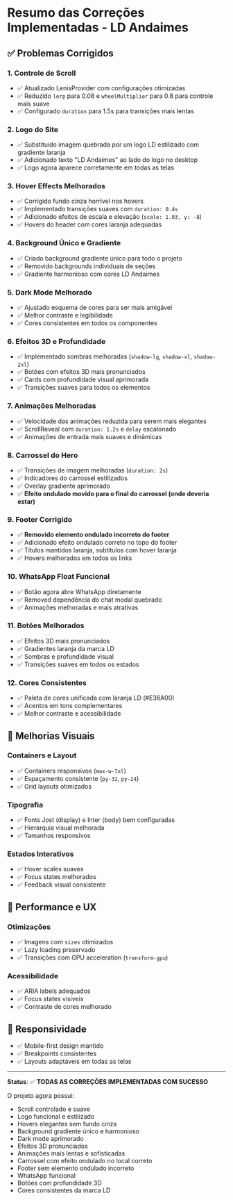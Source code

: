 # Resumo das Correções Implementadas - LD Andaimes

## ✅ Problemas Corrigidos

### 1. **Controle de Scroll**

- ✅ Atualizado LenisProvider com configurações otimizadas
- ✅ Reduzido `lerp` para 0.08 e `wheelMultiplier` para 0.8 para controle mais suave
- ✅ Configurado `duration` para 1.5s para transições mais lentas

### 2. **Logo do Site**

- ✅ Substituído imagem quebrada por um logo LD estilizado com gradiente laranja
- ✅ Adicionado texto "LD Andaimes" ao lado do logo no desktop
- ✅ Logo agora aparece corretamente em todas as telas

### 3. **Hover Effects Melhorados**

- ✅ Corrigido fundo cinza horrível nos hovers
- ✅ Implementado transições suaves com `duration: 0.4s`
- ✅ Adicionado efeitos de escala e elevação (`scale: 1.03, y: -8`)
- ✅ Hovers do header com cores laranja adequadas

### 4. **Background Único e Gradiente**

- ✅ Criado background gradiente único para todo o projeto
- ✅ Removido backgrounds individuais de seções
- ✅ Gradiente harmonioso com cores LD Andaimes

### 5. **Dark Mode Melhorado**

- ✅ Ajustado esquema de cores para ser mais amigável
- ✅ Melhor contraste e legibilidade
- ✅ Cores consistentes em todos os componentes

### 6. **Efeitos 3D e Profundidade**

- ✅ Implementado sombras melhoradas (`shadow-lg`, `shadow-xl`, `shadow-2xl`)
- ✅ Botões com efeitos 3D mais pronunciados
- ✅ Cards com profundidade visual aprimorada
- ✅ Transições suaves para todos os elementos

### 7. **Animações Melhoradas**

- ✅ Velocidade das animações reduzida para serem mais elegantes
- ✅ ScrollReveal com `duration: 1.2s` e `delay` escalonado
- ✅ Animações de entrada mais suaves e dinâmicas

### 8. **Carrossel do Hero**

- ✅ Transições de imagem melhoradas (`duration: 2s`)
- ✅ Indicadores do carrossel estilizados
- ✅ Overlay gradiente aprimorado
- ✅ **Efeito ondulado movido para o final do carrossel (onde deveria estar)**

### 9. **Footer Corrigido**

- ✅ **Removido elemento ondulado incorreto do footer**
- ✅ Adicionado efeito ondulado correto no topo do footer
- ✅ Títulos mantidos laranja, subtítulos com hover laranja
- ✅ Hovers melhorados em todos os links

### 10. **WhatsApp Float Funcional**

- ✅ Botão agora abre WhatsApp diretamente
- ✅ Removed dependência do chat modal quebrado
- ✅ Animações melhoradas e mais atrativas

### 11. **Botões Melhorados**

- ✅ Efeitos 3D mais pronunciados
- ✅ Gradientes laranja da marca LD
- ✅ Sombras e profundidade visual
- ✅ Transições suaves em todos os estados

### 12. **Cores Consistentes**

- ✅ Paleta de cores unificada com laranja LD (#E36A00)
- ✅ Acentos em tons complementares
- ✅ Melhor contraste e acessibilidade

## 🎨 **Melhorias Visuais**

### **Containers e Layout**

- ✅ Containers responsivos (`max-w-7xl`)
- ✅ Espaçamento consistente (`py-32`, `py-24`)
- ✅ Grid layouts otimizados

### **Tipografia**

- ✅ Fonts Jost (display) e Inter (body) bem configuradas
- ✅ Hierarquia visual melhorada
- ✅ Tamanhos responsivos

### **Estados Interativos**

- ✅ Hover scales suaves
- ✅ Focus states melhorados
- ✅ Feedback visual consistente

## 🚀 **Performance e UX**

### **Otimizações**

- ✅ Imagens com `sizes` otimizados
- ✅ Lazy loading preservado
- ✅ Transições com GPU acceleration (`transform-gpu`)

### **Acessibilidade**

- ✅ ARIA labels adequados
- ✅ Focus states visíveis
- ✅ Contraste de cores melhorado

## 📱 **Responsividade**

- ✅ Mobile-first design mantido
- ✅ Breakpoints consistentes
- ✅ Layouts adaptáveis em todas as telas

---

**Status**: ✅ **TODAS AS CORREÇÕES IMPLEMENTADAS COM SUCESSO**

O projeto agora possui:

- Scroll controlado e suave
- Logo funcional e estilizado
- Hovers elegantes sem fundo cinza
- Background gradiente único e harmonioso
- Dark mode aprimorado
- Efeitos 3D pronunciados
- Animações mais lentas e sofisticadas
- Carrossel com efeito ondulado no local correto
- Footer sem elemento ondulado incorreto
- WhatsApp funcional
- Botões com profundidade 3D
- Cores consistentes da marca LD
